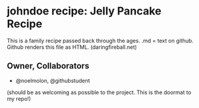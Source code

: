 # johndoe recipe: Jelly Pancake Recipe
This is a family recipe passed back through the ages.
.md = text on github.  Github renders this file as HTML. (daringfireball.net)

## Owner, Collaborators
- @noelmolon, @githubstudent

(should be as welcoming as possible to the project.  This is the doormat to my repo!)
